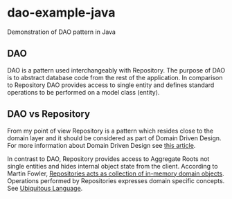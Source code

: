 # dao-example-java
Demonstration of DAO pattern in Java

## DAO
DAO is a pattern used interchangeably with Repository. The purpose of DAO is to abstract database code from the rest of the application. In comparison to Repository DAO provides access to single entity and defines standard operations to be performed on a model class (entity).

## DAO vs Repository
From my point of view Repository is a pattern which resides close to the domain layer and it should be considered as part of Domain Driven Design. For more information about Domain Driven Design see [this article](http://culttt.com/2014/11/12/domain-model-domain-driven-design/).

In contrast to DAO, Repository provides access to Aggregate Roots not single entities and hides internal object state from the client. According to Martin Fowler, [Repositories acts as collection of in-memory domain objects](http://martinfowler.com/eaaCatalog/repository.html). Operations performed by Repositories expresses domain specific concepts. See [Ubiquitous Language](http://martinfowler.com/bliki/UbiquitousLanguage.html).
